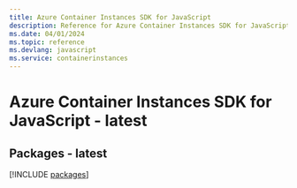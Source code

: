 ```yaml
---
title: Azure Container Instances SDK for JavaScript
description: Reference for Azure Container Instances SDK for JavaScript
ms.date: 04/01/2024
ms.topic: reference
ms.devlang: javascript
ms.service: containerinstances
---
```

# Azure Container Instances SDK for JavaScript - latest
## Packages - latest
[!INCLUDE [packages](container-instances-index.md)]